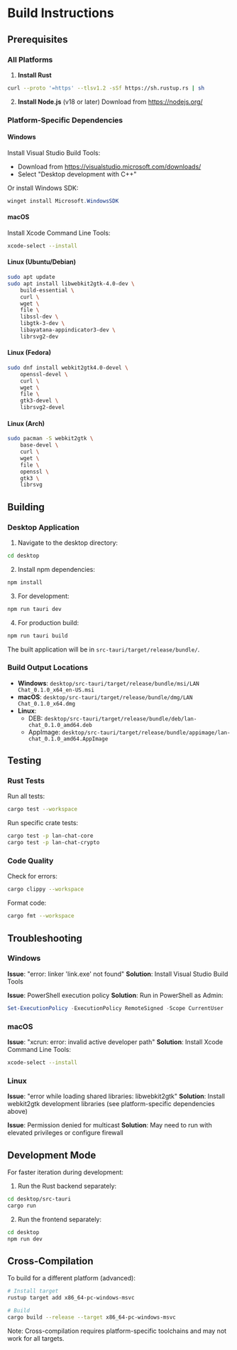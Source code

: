 # Build Instructions

## Prerequisites

### All Platforms

1. **Install Rust**
```bash
curl --proto '=https' --tlsv1.2 -sSf https://sh.rustup.rs | sh
```

2. **Install Node.js** (v18 or later)
Download from https://nodejs.org/

### Platform-Specific Dependencies

#### Windows

Install Visual Studio Build Tools:
- Download from https://visualstudio.microsoft.com/downloads/
- Select "Desktop development with C++"

Or install Windows SDK:
```powershell
winget install Microsoft.WindowsSDK
```

#### macOS

Install Xcode Command Line Tools:
```bash
xcode-select --install
```

#### Linux (Ubuntu/Debian)

```bash
sudo apt update
sudo apt install libwebkit2gtk-4.0-dev \
    build-essential \
    curl \
    wget \
    file \
    libssl-dev \
    libgtk-3-dev \
    libayatana-appindicator3-dev \
    librsvg2-dev
```

#### Linux (Fedora)

```bash
sudo dnf install webkit2gtk4.0-devel \
    openssl-devel \
    curl \
    wget \
    file \
    gtk3-devel \
    librsvg2-devel
```

#### Linux (Arch)

```bash
sudo pacman -S webkit2gtk \
    base-devel \
    curl \
    wget \
    file \
    openssl \
    gtk3 \
    librsvg
```

## Building

### Desktop Application

1. Navigate to the desktop directory:
```bash
cd desktop
```

2. Install npm dependencies:
```bash
npm install
```

3. For development:
```bash
npm run tauri dev
```

4. For production build:
```bash
npm run tauri build
```

The built application will be in `src-tauri/target/release/bundle/`.

### Build Output Locations

- **Windows**: `desktop/src-tauri/target/release/bundle/msi/LAN Chat_0.1.0_x64_en-US.msi`
- **macOS**: `desktop/src-tauri/target/release/bundle/dmg/LAN Chat_0.1.0_x64.dmg`
- **Linux**: 
  - DEB: `desktop/src-tauri/target/release/bundle/deb/lan-chat_0.1.0_amd64.deb`
  - AppImage: `desktop/src-tauri/target/release/bundle/appimage/lan-chat_0.1.0_amd64.AppImage`

## Testing

### Rust Tests

Run all tests:
```bash
cargo test --workspace
```

Run specific crate tests:
```bash
cargo test -p lan-chat-core
cargo test -p lan-chat-crypto
```

### Code Quality

Check for errors:
```bash
cargo clippy --workspace
```

Format code:
```bash
cargo fmt --workspace
```

## Troubleshooting

### Windows

**Issue**: "error: linker 'link.exe' not found"
**Solution**: Install Visual Studio Build Tools

**Issue**: PowerShell execution policy
**Solution**: Run in PowerShell as Admin:
```powershell
Set-ExecutionPolicy -ExecutionPolicy RemoteSigned -Scope CurrentUser
```

### macOS

**Issue**: "xcrun: error: invalid active developer path"
**Solution**: Install Xcode Command Line Tools:
```bash
xcode-select --install
```

### Linux

**Issue**: "error while loading shared libraries: libwebkit2gtk"
**Solution**: Install webkit2gtk development libraries (see platform-specific dependencies above)

**Issue**: Permission denied for multicast
**Solution**: May need to run with elevated privileges or configure firewall

## Development Mode

For faster iteration during development:

1. Run the Rust backend separately:
```bash
cd desktop/src-tauri
cargo run
```

2. Run the frontend separately:
```bash
cd desktop
npm run dev
```

## Cross-Compilation

To build for a different platform (advanced):

```bash
# Install target
rustup target add x86_64-pc-windows-msvc

# Build
cargo build --release --target x86_64-pc-windows-msvc
```

Note: Cross-compilation requires platform-specific toolchains and may not work for all targets.
